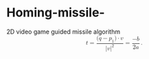 # Homing-missile-
2D video game guided missile algorithm
<math xmlns="http://www.w3.org/1998/Math/MathML" display="block">
  <mi>t</mi>
  <mo>=</mo>
  <mrow class="MJX-TeXAtom-ORD">
    <mfrac>
      <mrow>
        <mo stretchy="false">(</mo>
        <mi>q</mi>
        <mo>&#x2212;<!-- − --></mo>
        <msub>
          <mi>p</mi>
          <mn>1</mn>
        </msub>
        <mo stretchy="false">)</mo>
        <mo>&#xB7;</mo>
        <mi>v</mi>
      </mrow>
      <mrow>
        <mo fence="false" stretchy="false">&#x007C;<!-- | --></mo>
        <mi>v</mi>
        <msup>
          <mo fence="false" stretchy="false">&#x007C;<!-- | --></mo>
          <mn>2</mn>
        </msup>
      </mrow>
    </mfrac>
  </mrow>
  <mo>=</mo>
  <mrow class="MJX-TeXAtom-ORD">
    <mfrac>
      <mrow>
        <mo>&#x2212;<!-- − --></mo>
        <mi>b</mi>
      </mrow>
      <mrow>
        <mn>2</mn>
        <mi>a</mi>
      </mrow>
    </mfrac>
  </mrow>
  <mo>.</mo>
</math>
